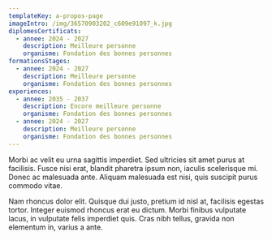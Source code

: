 ```yaml
---
templateKey: a-propos-page
imageIntro: /img/36570903202_c609e91097_k.jpg
diplomesCertificats:
  - annee: 2024 - 2027
    description: Meilleure personne
    organisme: Fondation des bonnes personnes
formationsStages:
  - annee: 2024 - 2027
    description: Meilleure personne
    organisme: Fondation des bonnes personnes
experiences:
  - annee: 2035 - 2037
    description: Encore meilleure personne
    organisme: Fondation des bonnes personnes
  - annee: 2024 - 2027
    description: Meilleure personne
    organisme: Fondation des bonnes personnes
---
```



Morbi ac velit eu urna sagittis imperdiet. Sed ultricies sit amet purus at facilisis. Fusce nisi erat, blandit pharetra ipsum non, iaculis scelerisque mi. Donec ac malesuada ante. Aliquam malesuada est nisi, quis suscipit purus commodo vitae.

Nam rhoncus dolor elit. Quisque dui justo, pretium id nisl at, facilisis egestas tortor. Integer euismod rhoncus erat eu dictum. Morbi finibus vulputate lacus, in vulputate felis imperdiet quis. Cras nibh tellus, gravida non elementum in, varius a ante.
